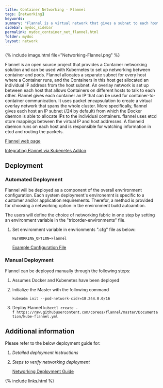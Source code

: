 ```yaml
---
title: Container Networking - Flannel
tags: [networking]
keywords:
summary: "Flannel is a virtual network that gives a subnet to each host for use with container runtimes. Flannel provides each container an IP that can be used for container-to-container communication. "
sidebar: mydoc_sidebar
permalink: mydoc_container_net_flannel.html
folder: mydoc
layout: network
---
```


{% include image.html file="Networking-Flannel.png" %}


Flannel is an open source project that provides a Container networking solution and can be used with Kubernetes to set up networking between container and pods. Flannel allocates a separate subnet for every host where a Container runs, and the Containers in this host get allocated an individual IP address from the host subnet. An overlay network is set up between each host that allows Containers on different hosts to talk to each other. Flannel gives each container an IP that can be used for container-to-container communication. It uses packet encapsulation to create a virtual overlay network that spans the whole cluster. More specifically, flannel gives each host an IP subnet (/24 by default) from which the Docker daemon is able to allocate IPs to the individual containers. flannel uses etcd store mappings between the virtual IP and host addresses. A flanneld daemon runs on each host and is responsible for watching information in etcd and routing the packets. 

[Flannel web page](https://github.com/coreos/flannel)

[Integrating Flannel via Kubenetes Addon](https://kubernetes.io/docs/admin/addons/)

## Deployment

### Automated Deployment
Flannel will be deployed as a component of the overall envrironment configuration. Each system deployment's environemnt is specific to a customer and/or application requirements. Therefor, a method is provided for choosing a networking option in tbe environment build autoamtion. 

The users will define the choice of networking fabric in one step by setting an environment variable in the "tricorder-environments" file.

1. Set environment variable in envrionments ".cfg" file as below:

	`NETWORKING_OPTION=Flannel`  
	
	  [Example Configuration File](https://bitbucket-eng-sjc1.cisco.com/bitbucket/projects/TRIC/repos/tricorder-environments/browse/prod/vsphere/tenants/example/example.cfg)

### Manual Deployment 

Flannel can be deployed manually through the following steps: 
 
1. Assumes Docker and Kubenetes have been deployed2. 	Initialize the Master with the following command
	`kubeadm init --pod-network-cidr=10.244.0.0/16`
3. Deploy Flannel
	`kubectl create -f https://raw.githubusercontent.com/coreos/flannel/master/Documentation/kube-flannel.yml`
	
## Additional information

Please refer to the below deployment guide for:

1. *Detailed deployment instructions* 
2. *Steps to verify networking deployment*
 
	[Networking Deployment Guide](https://cisco.jiveon.com/docs/DOC-1702651)



{% include links.html %}
